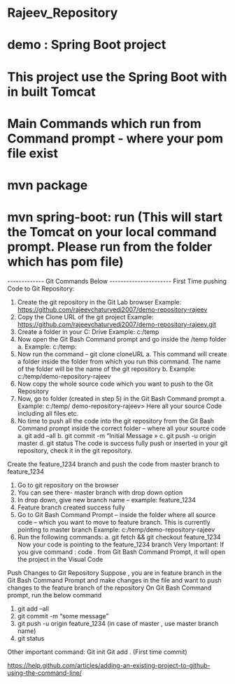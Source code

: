 # Rajeev_Repository
# **demo : Spring Boot project** 
# This project use the Spring Boot with in built Tomcat 

# Main Commands which run from Command prompt - where your pom file exist

# **mvn package**

# **mvn spring-boot: run**    (This will start the Tomcat on your local command prompt. Please run from the folder which has pom file)


-------------   Git Commands Below ----------------------
First Time pushing Code to Git Repository:
1.	Create the git repository in the Git Lab browser
Example: https://github.com/rajeevchaturvedi2007/demo-repository-rajeev
2.	Copy the Clone URL of the git project
Example: https://github.com/rajeevchaturvedi2007/demo-repository-rajeev.git
3.	Create a folder in your C: Drive 
Example: c:/temp
4.	Now open the Git Bash Command prompt and go inside the /temp folder
a.	Example: c:/temp:
5.	Now run the command – git clone cloneURL
a.	This command will create a folder inside the folder from which you run this command. The name of the folder will be the name of the git repository
b.	Example: c:/temp/demo-repository-rajeev
6.	Now copy the whole source code which you want to push to the Git Repository
7.	Now, go to folder (created in step 5) in the Git Bash Command prompt
a.	Example: c:/temp/ demo-repository-rajeev> Here all your source Code including all files etc.
8.	No time to push all the code into the git repository from the Git Bash Command prompt inside the correct folder – where all your source code
a.	git add –all
b.	git commit -m “Initial Message »
c.	git push -u origin master
d.	git status
The code is success fully push or inserted in your git repository, check it in the git repository. 

Create the feature_1234 branch and push the code from master branch to feature_1234
1.	Go to git repository on the browser
2.	You can see there- master branch with drop down option
3.	In drop down, give new branch name – example: feature_1234
4.	Feature branch created success fully
5.	Go to Git Bash Command Prompt – inside the folder where all source code – which you want to move to feature branch. This is currently pointing to master branch
Example: c:/temp/demo-repository-rajeev
6.	Run the following commands:
a.	git fetch && git checkout feature_1234
Now your code is pointing to the feature_1234 branch
Very Important: If you give command : code . from Git Bash Command Prompt, it will open the project in the Visual Code



Push Changes to Git Repository
Suppose , you are in feature branch in the Git Bash Command Prompt and make changes in the file and want to push changes to the feature branch of the repository
On Git Bash Command prompt, run the below command
1.	git add –all
2.	git commit -m “some message”
3.	git push -u origin feature_1234  (in case of master , use master branch name)
4.	git status

Other important command:
Git init
Git add . (First time commit)



https://help.github.com/articles/adding-an-existing-project-to-github-using-the-command-line/
